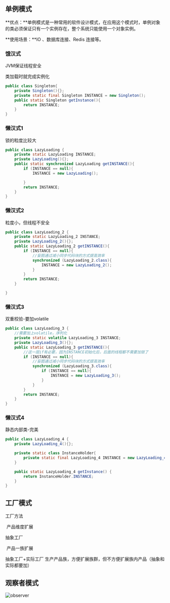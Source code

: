 ## 单例模式

**优点：**单例模式是一种常用的软件设计模式，在应用这个模式时，单例对象的类必须保证只有一个实例存在，整个系统只能使用一个对象实例。

**使用场景：**IO 、数据库连接、Redis 连接等。



### 饿汉式

JVM保证线程安全

类加载时就完成实例化

~~~java
public class Singleton{
    private Singleton(){};
    private static final Singleton INSTANCE = new Singleton();
    public static Singleton getInstance(){
        return INSTANCE;
    }
}
~~~

### 懒汉式1

锁的粒度比较大

```java
public class LazyLoading {
    private static LazyLoading INSTANCE;
    private LazyLoading(){};
    public static synchronized LazyLoading getINSTANCE(){
        if (INSTANCE == null){
            INSTANCE = new LazyLoading();

        }
        return INSTANCE;
    }
}
```

### 懒汉式2

粒度小，但线程不安全

```java
public class LazyLoading_2 {
    private static LazyLoading_2 INSTANCE;
    private LazyLoading_2(){};
    public static LazyLoading_2 getINSTANCE(){
        if (INSTANCE == null){
            //妄图通过减小同步代码块的方式提高效率
            synchronized (LazyLoading_2.class){
                INSTANCE = new LazyLoading_2();
            }
        }
        return INSTANCE;
    }

}
```

### 懒汉式3

双重校验-要加volatile

```java
public class LazyLoading_3 {
    //需要加上volatile，序列化
    private static volatile LazyLoading_3 INSTANCE;
    private LazyLoading_3(){};
    public static LazyLoading_3 getINSTANCE(){
        //这一层if有必要，因为INSTANCE初始化后，后面的线程都不需要加锁了
        if (INSTANCE == null){
            //妄图通过减小同步代码块的方式提高效率
            synchronized (LazyLoading_3.class){
                if (INSTANCE == null){
                    INSTANCE = new LazyLoading_3();
                }
            }
        }
        return INSTANCE;
    }
}
```

### 懒汉式4

静态内部类-完美

```java
public class LazyLoading_4 {
    private LazyLoading_4(){};

    private static class InstanceHolder{
        private static final LazyLoading_4 INSTANCE = new LazyLoading_4();
    }

    public static LazyLoading_4 getInstance() {
        return InstanceHolder.INSTANCE;
    }
}
```



## 工厂模式

工厂方法

​	产品维度扩展

抽象工厂

​	产品一族扩展

抽象工厂+实际工厂	生产产品族，方便扩展族群，但不方便扩展族内产品（抽象和实际都要加）





## 观察者模式

![observer](E:\deng\image\designer\observer.png)

